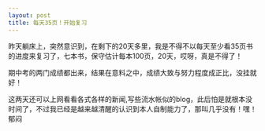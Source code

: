 ```yaml
---
layout: post 
title: 每天35页！开始复习
---
```


昨天躺床上，突然意识到，在剩下的20天多里，我是不得不以每天至少看35页书的进度来复习了，七本书，保守估计每本100页，20天，哎呀，真是不得了！

期中考的两门成绩都出来，结果在意料之中，成绩大致与努力程度成正比，没挂就好！

这两天还可以上网看看各式各样的新闻,写些流水帐似的blog，此后怕是就根本没时间了，不过我已经是越来越清醒的认识到本人自制能力了，那叫几乎没有！嘿！郁闷